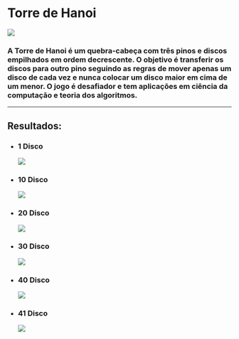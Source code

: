 <h1>
Torre de Hanoi</h1>
<img src="https://i.imgur.com/sjRXN7V.jpg">



<h3>A Torre de Hanoi é um quebra-cabeça com três pinos e discos empilhados em ordem decrescente. O objetivo é transferir os discos para outro pino seguindo as regras de mover apenas um disco de cada vez e nunca colocar um disco maior em cima de um menor. O jogo é desafiador e tem aplicações em ciência da computação e teoria dos algoritmos.</h3>


---

<h2>Resultados:</h2>


- <h3>1 Disco</h3>
  <img src="https://i.imgur.com/dhqZPl6.png">
- <h3>10 Disco</h3>
  <img src="https://i.imgur.com/Yf4y8qu.png">
- <h3>20 Disco</h3>
  <img src="https://i.imgur.com/TsALAgW.png">
- <h3>30 Disco</h3>
  <img src="https://i.imgur.com/hczAoQe.png">
- <h3>40 Disco</h3>
  <img src="https://i.imgur.com/ylJQIvV.png">
- <h3>41 Disco</h3>
  <img src="https://i.imgur.com/mTJHORk.png">
